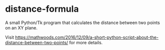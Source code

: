 # distance-formula

A small Python/Tk program that calculates the distance between two points on an XY plane.

Visit https://mathwoods.com/2016/12/09/a-short-python-script-about-the-distance-between-two-points/ for more details.
